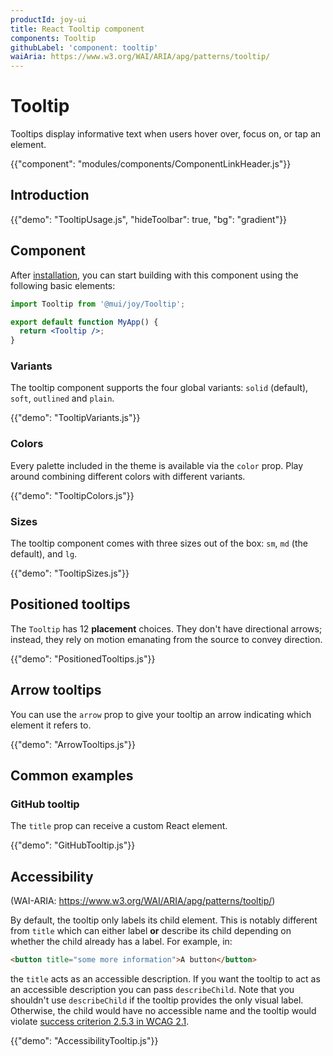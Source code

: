 ```yaml
---
productId: joy-ui
title: React Tooltip component
components: Tooltip
githubLabel: 'component: tooltip'
waiAria: https://www.w3.org/WAI/ARIA/apg/patterns/tooltip/
---
```


# Tooltip

<p class="description">Tooltips display informative text when users hover over, focus on, or tap an element.</p>

{{"component": "modules/components/ComponentLinkHeader.js"}}

## Introduction

{{"demo": "TooltipUsage.js", "hideToolbar": true, "bg": "gradient"}}

## Component

After [installation](/joy-ui/getting-started/installation/), you can start building with this component using the following basic elements:

```jsx
import Tooltip from '@mui/joy/Tooltip';

export default function MyApp() {
  return <Tooltip />;
}
```

### Variants

The tooltip component supports the four global variants: `solid` (default), `soft`, `outlined` and `plain`.

{{"demo": "TooltipVariants.js"}}

### Colors

Every palette included in the theme is available via the `color` prop.
Play around combining different colors with different variants.

{{"demo": "TooltipColors.js"}}

### Sizes

The tooltip component comes with three sizes out of the box: `sm`, `md` (the default), and `lg`.

{{"demo": "TooltipSizes.js"}}

## Positioned tooltips

The `Tooltip` has 12 **placement** choices.
They don't have directional arrows; instead, they rely on motion emanating from the source to convey direction.

{{"demo": "PositionedTooltips.js"}}

## Arrow tooltips

You can use the `arrow` prop to give your tooltip an arrow indicating which element it refers to.

{{"demo": "ArrowTooltips.js"}}

## Common examples

### GitHub tooltip

The `title` prop can receive a custom React element.

{{"demo": "GitHubTooltip.js"}}

## Accessibility

(WAI-ARIA: https://www.w3.org/WAI/ARIA/apg/patterns/tooltip/)

By default, the tooltip only labels its child element.
This is notably different from `title` which can either label **or** describe its child depending on whether the child already has a label.
For example, in:

```html
<button title="some more information">A button</button>
```

the `title` acts as an accessible description.
If you want the tooltip to act as an accessible description you can pass `describeChild`.
Note that you shouldn't use `describeChild` if the tooltip provides the only visual label. Otherwise, the child would have no accessible name and the tooltip would violate [success criterion 2.5.3 in WCAG 2.1](https://www.w3.org/WAI/WCAG21/Understanding/label-in-name.html).

{{"demo": "AccessibilityTooltip.js"}}

